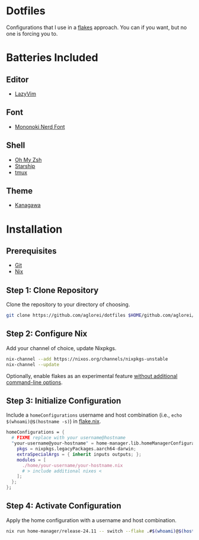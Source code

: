 # Dotfiles
Configurations that I use in a [flakes](https://wiki.nixos.org/wiki/Flakes) approach. You can if you want, but no one is forcing you to.

# Batteries Included

## Editor
- [LazyVim](https://www.lazyvim.org/)

## Font
- [Mononoki Nerd Font](https://madmalik.github.io/mononoki/)

## Shell
- [Oh My Zsh](https://ohmyz.sh/)
- [Starship](https://starship.rs/)
- [tmux](https://github.com/tmux/tmux/wiki)

## Theme
- [Kanagawa](https://github.com/rebelot/kanagawa.nvim)

# Installation

## Prerequisites
- [Git](https://git-scm.com/book/en/v2/Getting-Started-Installing-Git)
- [Nix](https://nix.dev/install-nix)

## Step 1: Clone Repository
Clone the repository to your directory of choosing.
```sh
git clone https://github.com/aglorei/dotfiles $HOME/github.com/aglorei/dotfiles
```
## Step 2: Configure Nix
Add your channel of choice, update Nixpkgs.
```sh
nix-channel --add https://nixos.org/channels/nixpkgs-unstable
nix-channel --update
```
Optionally, enable flakes as an experimental feature [without additional command-line options](https://wiki.nixos.org/wiki/Flakes#Other_Distros,_without_Home-Manager).

## Step 3: Initialize Configuration
Include a `homeConfigurations` username and host combination (i.e., `echo $(whoami)@$(hostname -s)`) in [flake.nix](./flake.nix).
```nix
homeConfigurations = {
  # FIXME replace with your username@hostname
  "your-username@your-hostname" = home-manager.lib.homeManagerConfiguration {
    pkgs = nixpkgs.legacyPackages.aarch64-darwin;
    extraSpecialArgs = { inherit inputs outputs; };
    modules = [
      ./home/your-username/your-hostname.nix
      # > include additional nixes <
    ];
  };
};
```

## Step 4: Activate Configuration
Apply the home configuration with a username and host combination.
```sh
nix run home-manager/release-24.11 -- switch --flake .#$(whoami)@$(hostname -s)
```
